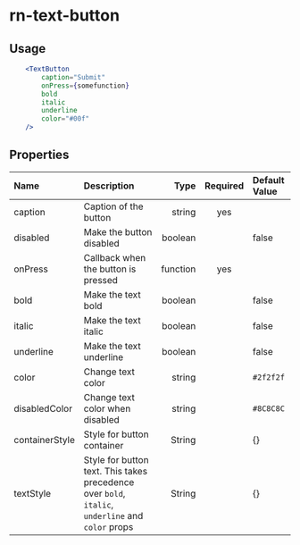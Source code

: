 # rn-text-button

## Usage

```jsx
    <TextButton
        caption="Submit"
        onPress={somefunction}
        bold
        italic
        underline
        color="#00f"
    />
```

## Properties

 Name           | Description                                   | Type     | Required | Default Value 
:---------------|:-------------------------------------------   | --------:|:--------:|:--------------
 caption        | Caption of the button                         | string   | yes      |          
 disabled       | Make the button disabled                      | boolean  |          | false         
 onPress        | Callback when the button is pressed           | function | yes      |          
 bold           | Make the text bold                            | boolean  |          | false    
 italic         | Make the text italic                          | boolean  |          | false    
 underline      | Make the text underline                       | boolean  |          | false    
 color          | Change text color                             | string   |          | `#2f2f2f`  
 disabledColor  | Change text color when disabled               | string   |          | `#8C8C8C`  
 containerStyle | Style for button container                    | String   |          | {}         
 textStyle      | Style for button text. This takes precedence over `bold`, `italic`, `underline` and `color` props |   String |           | {}
 
